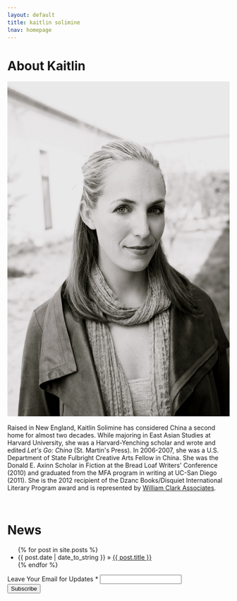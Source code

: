 ```yaml
---
layout: default
title: kaitlin solimine
lnav: homepage
---
```


# About Kaitlin
<div class="kato-info clearfix">
  <img src="/images/For-Web.jpg">
  <p>Raised in New England, Kaitlin Solimine has considered China a second home for almost two decades. While majoring in East Asian Studies at Harvard University, she was a Harvard-Yenching scholar and wrote and edited <em>Let's Go: China</em> (St. Martin's Press). In 2006-2007, she was a U.S. Department of State Fulbright Creative Arts Fellow in China. She was the Donald E. Axinn Scholar in Fiction at the Bread Loaf Writers' Conference (2010) and graduated from the MFA program in writing at UC-San Diego (2011). She is the 2012 recipient of the Dzanc Books/Disquiet International Literary Program award and is represented by <a href="http://www.wmclark.com/" target="_blank">William Clark Associates</a>.</p>
</div>

<br />

# News

<ul class="posts">
  {% for post in site.posts %}
  	<li><span>{{ post.date | date_to_string }}</span> &raquo; <a href="{{ post.url }}">{{ post.title }}</a></li>
	{% endfor %}
</ul>

<!-- Begin MailChimp Signup Form -->
<div id="mc_embed_signup">
  <form action="http://kaitlinsolimine.us5.list-manage.com/subscribe/post?u=56ce8c2a0429ded30e91b1274&amp;id=901576d8c4" method="post" id="mc-embedded-subscribe-form" name="mc-embedded-subscribe-form" class="validate" target="_blank">
    <div class="mc-field-group">
      <label for="mce-EMAIL">Leave Your Email for Updates  <span class="asterisk">*</span></label>
      <input type="email" value="" name="EMAIL" class="required email" id="mce-EMAIL">
    </div>
    <div id="mce-responses" class="clear">
      <div class="response" id="mce-error-response" style="display:none"></div>
      <div class="response" id="mce-success-response" style="display:none"></div>
    </div>
    <div class="clear"><input type="submit" value="Subscribe" name="subscribe" id="mc-embedded-subscribe" class="button"></div>
  </form>
</div>

<!--End mc_embed_signup-->
